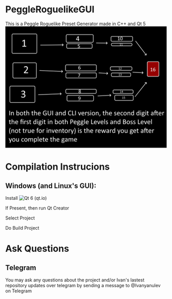 # PeggleRoguelikeGUI
This is a Peggle Roguelike Preset Generator made in C++ and Qt 5
![The Layout for the roguelike!](https://raw.githubusercontent.com/Ivan951236/PeggleRoguelike/refs/heads/main/gallery/peggle_roguelike_layout.png)

# Compilation Instrucions

## Windows (and Linux's GUI):

Install ![Qt 6](https://qt.io) (qt.io)

If Present, then run Qt Creator

Select Project

Do Build Project

# Ask Questions

## Telegram

You may ask any questions about the project and/or Ivan's lastest repository updates over telegram by sending a message to @Ivanyanulev on Telegram
